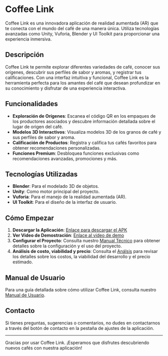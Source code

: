 # Coffee Link

Coffee Link es una innovadora aplicación de realidad aumentada (AR) que te conecta con el mundo del café de una manera única. Utiliza tecnologías avanzadas como Unity, Vuforia, Blender y UI Toolkit para proporcionar una experiencia inmersiva.

## Descripción

Coffee Link te permite explorar diferentes variedades de café, conocer sus orígenes, descubrir sus perfiles de sabor y aromas, y registrar tus calificaciones. Con una interfaz intuitiva y funcional, Coffee Link es la herramienta perfecta para los amantes del café que desean profundizar en su conocimiento y disfrutar de una experiencia interactiva.

## Funcionalidades

- **Exploración de Orígenes**: Escanea el código QR en los empaques de los productores asociados y descubre información detallada sobre el lugar de origen del café.
- **Modelos 3D Interactivos**: Visualiza modelos 3D de los granos de café y sus perfiles de sabor y aroma.
- **Calificación de Productos**: Registra y califica tus cafés favoritos para obtener recomendaciones personalizadas.
- **Funciones Premium**: Desbloquea funciones exclusivas como recomendaciones avanzadas, promociones y más.

## Tecnologías Utilizadas

- **Blender**: Para el modelado 3D de objetos.
- **Unity**: Como motor principal del proyecto.
- **Vuforia**: Para el manejo de la realidad aumentada (AR).
- **UI Toolkit**: Para el diseño de la interfaz de usuario.

## Cómo Empezar

1. **Descargar la Aplicación**: [Enlace para descargar el APK](https://drive.google.com/file/d/1x4P1XBTlmyYiSXeEl5JlPhCyYBHMviz8/view?usp=sharing) 
2. **Ver Video de Demostración**: [Enlace al video de demo](https://drive.google.com/file/d/1BIKzQj-gtnq-7o-Z6yz5G_HpDwroUYXg/view?usp=sharing)
3. **Configurar el Proyecto**: Consulta nuestro [Manual Técnico](Docs/ManualTecnico.pdf) para obtener detalles sobre la configuración y el uso del proyecto.
4. **Análisis de costo, viabilidad y precio**: Consulta el [Análsis](Docs/AnalisisCostoViabilidadPrecio.pdf) para revisar los detalles sobre los costos, la viabilidad del desarrollo y el precio estimado.

## Manual de Usuario

Para una guía detallada sobre cómo utilizar Coffee Link, consulta nuestro [Manual de Usuario](Docs/ManualUsuario.pdf).

## Contacto

Si tienes preguntas, sugerencias o comentarios, no dudes en contactarnos a través del botón de contacto en la pestaña de ajustes de la aplicación.

---

Gracias por usar Coffee Link. ¡Esperamos que disfrutes descubriendo nuevos cafés con nuestra aplicación!